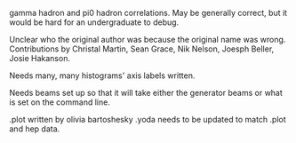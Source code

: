 gamma hadron and pi0 hadron correlations.  May be generally correct, but it would be hard for an undergraduate to debug.

Unclear who the original author was because the original name was wrong.  Contributions by Christal Martin, Sean Grace, Nik Nelson, Joesph Beller, Josie Hakanson.

Needs many, many histograms' axis labels written.

Needs beams set up so that it will take either the generator beams or what is set on the command line.

.plot written by olivia bartoshesky
.yoda needs to be updated to match .plot and hep data.